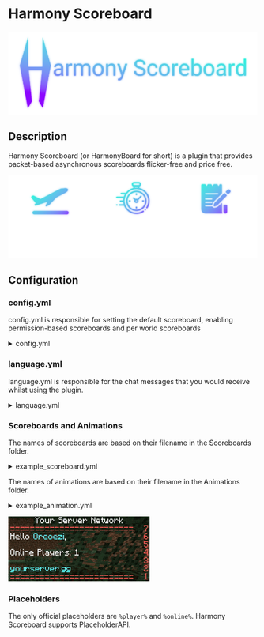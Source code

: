 # Harmony Scoreboard
![Alt text](https://github.com/HarmonyPlugins/HarmonyBoard/blob/main/images/hboard_logo.png?raw=true "Title")
## Description

Harmony Scoreboard (or HarmonyBoard for short) is a plugin that provides packet-based asynchronous scoreboards flicker-free and price free.

![Alt text](https://github.com/HarmonyPlugins/HarmonyBoard/blob/main/images/hboard_showcase.png?raw=true "Title")

## Configuration


### config.yml

config.yml is responsible for setting the default scoreboard, enabling permission-based scoreboards and per world scoreboards

<details>
  <summary>config.yml</summary>
    enable_default_scoreboard: true
    default_scoreboard: "default"

    enable_restricted_scoreboards: false
    restricted_scoreboards:
      scoreboard2: "permission.for.scoreboard2"

    enable_perworld_scoreboards: false
    world_scoreboards: 
      scoreboardworld: "world"
      scoreboardend: "world_the_end"
</details>

### language.yml

language.yml is responsible for the chat messages that you would receive whilst using the plugin.

<details>
  <summary>language.yml</summary>

    prefix: "&f[&bHarmony&f]"
    messages:
    error:
        nonplayer: "You must be a player to run this command."
        no_permission: "You do not have the required permission to perform this command."
        invalid_command: "The command you were trying to perform does not exist."
        invalid_arguments: "Please provide the right arguments for the command."
        invalid_player: "Player does not exist or is not online."
      admin:
        reloaded: "Config successfully reloaded."

</details>

### Scoreboards and Animations

The names of scoreboards are based on their filename in the Scoreboards folder.
<details>
  <summary>example_scoreboard.yml</summary>

    title: "Your Server Network"
    size: 7
    lines:
    0: "a%default%a" #Animations have the placeholder a%animation_name%a
    1: "Hello &b%player%&f,"
    2: " "
    3: "Online Players: %online%"
    4: "  "
    5: "&byourserver.gg"
    6: "a%default%a "
</details>


The names of animations are based on their filename in the Animations folder.
<details>
  <summary>example_animation.yml</summary>

      delay: 5 #number of ticks until the next line
      size: 3
      lines:
        0: "&a========================="
        1: "&b========================="
        2: "&c========================="
</details>

![Alt text](https://github.com/HarmonyPlugins/HarmonyBoard/blob/main/images/showcasegif.gif?raw=true "Title")

### Placeholders

The only official placeholders are ```%player%``` and ```%online%```. Harmony Scoreboard supports PlaceholderAPI.







